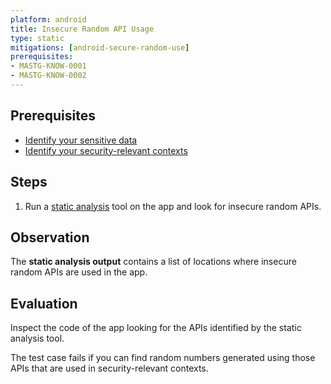 ```yaml
---
platform: android
title: Insecure Random API Usage
type: static
mitigations: [android-secure-random-use]
prerequisites:
- MASTG-KNOW-0001
- MASTG-KNOW-0002
---
```


## Prerequisites

- [Identify your sensitive data](MASTG-KNOW-0001)
- [Identify your security-relevant contexts](MASTG-KNOW-0002)

## Steps

1. Run a [static analysis](https://mas.owasp.org/MASTG/techniques/android/MASTG-TECH-0014/) tool on the app and look for insecure random APIs.

## Observation

The **static analysis output** contains a list of locations where insecure random APIs are used in the app.

## Evaluation

Inspect the code of the app looking for the APIs identified by the static analysis tool.

The test case fails if you can find random numbers generated using those APIs that are used in security-relevant contexts.
